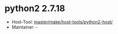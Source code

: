 # python2 2.7.18
 - Host-Tool: [master/make/host-tools/python2-host/](https://github.com/Freetz-NG/freetz-ng/tree/master/make/host-tools/python2-host/)
 - Maintainer: -


